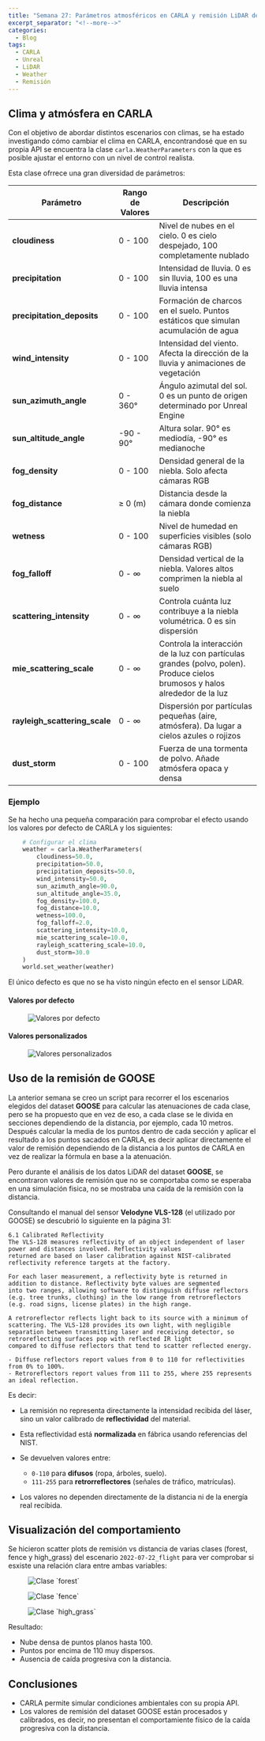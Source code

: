 ```yaml
---
title: "Semana 27: Parámetros atmosféricos en CARLA y remisión LiDAR de GOOSE"
excerpt_separator: "<!--more-->"
categories:
  - Blog
tags:
  - CARLA
  - Unreal
  - LiDAR
  - Weather
  - Remisión
---
```


## Clima y atmósfera en CARLA
Con el objetivo de abordar distintos escenarios con climas, se ha estado investigando cómo cambiar el clima en CARLA, encontrandosé que en su propia API se encuentra la clase `carla.WeatherParameters` con la que es posible ajustar el entorno con un nivel de control realista.

Esta clase ofrrece una gran diversidad de parámetros:

| Parámetro                     | Rango de Valores  | Descripción                                                                                       |
|-------------------------------|-------------------|---------------------------------------------------------------------------------------------------|
| **cloudiness**                | 0 - 100           | Nivel de nubes en el cielo. 0 es cielo despejado, 100 completamente nublado                       |
| **precipitation**             | 0 - 100           | Intensidad de lluvia. 0 es sin lluvia, 100 es una lluvia intensa                                  |
| **precipitation_deposits**    | 0 - 100           | Formación de charcos en el suelo. Puntos estáticos que simulan acumulación de agua                |
| **wind_intensity**            | 0 - 100           | Intensidad del viento. Afecta la dirección de la lluvia y animaciones de vegetación               |
| **sun_azimuth_angle**         | 0 - 360°	        | Ángulo azimutal del sol. 0 es un punto de origen determinado por Unreal Engine                    |
| **sun_altitude_angle**        | -90 - 90°         | Altura solar. 90° es mediodía, -90° es medianoche                                                 |
| **fog_density**               | 0 - 100           | Densidad general de la niebla. Solo afecta cámaras RGB                                            |
| **fog_distance**              | ≥ 0 (m)           | Distancia desde la cámara donde comienza la niebla                                                |
| **wetness**                   | 0 - 100           | Nivel de humedad en superficies visibles (solo cámaras RGB)                                       |
| **fog_falloff**               | 0 - ∞             | Densidad vertical de la niebla. Valores altos comprimen la niebla al suelo                        |
| **scattering_intensity**      | 0 - ∞             | Controla cuánta luz contribuye a la niebla volumétrica. 0 es sin dispersión                       |
| **mie_scattering_scale**      | 0 - ∞             | Controla la interacción de la luz con partículas grandes (polvo, polen). Produce cielos brumosos y halos alrededor de la luz|
| **rayleigh_scattering_scale** | 0 - ∞             | Dispersión por partículas pequeñas (aire, atmósfera). Da lugar a cielos azules o rojizos          |
| **dust_storm**                | 0 - 100           | Fuerza de una tormenta de polvo. Añade atmósfera opaca y densa                                    |

### Ejemplo
Se ha hecho una pequeña comparación para comprobar el efecto usando los valores por defecto de CARLA y los siguientes:
```python
    # Configurar el clima
    weather = carla.WeatherParameters(
        cloudiness=50.0,                
        precipitation=50.0,             
        precipitation_deposits=50.0,    
        wind_intensity=50.0,            
        sun_azimuth_angle=90.0,        
        sun_altitude_angle=35.0,        
        fog_density=100.0,              
        fog_distance=10.0,              
        wetness=100.0,                   
        fog_falloff=2.0,               
        scattering_intensity=10.0,      
        mie_scattering_scale=10.0,     
        rayleigh_scattering_scale=10.0, 
        dust_storm=30.0                
    )
    world.set_weather(weather)
```

El único defecto es que no se ha visto ningún efecto en el sensor LiDAR.

#### Valores por defecto
<figure class="align-center" style="max-width: 100%">
  <img src="{{ site.url }}{{ site.baseurl }}/assets/images/Semana-27-ValoresPorDefecto.png" alt="Valores por defecto">
</figure>

#### Valores personalizados
<figure class="align-center" style="max-width: 100%">
  <img src="{{ site.url }}{{ site.baseurl }}/assets/images/Semana-27-ValoresPersonalizados.png" alt="Valores personalizados">
</figure>

## Uso de la remisión de GOOSE
La anterior semana se creo un script para recorrer el los escenarios elegidos del dataset **GOOSE** para calcular las atenuaciones de cada clase, pero se ha propuesto que en vez de eso, a cada clase se le divida en secciones dependiendo de la distancia, por ejemplo, cada 10 metros. Después calcular la media de los puntos dentro de cada sección y aplicar el resultado a los puntos sacados en CARLA, es decir aplicar directamente el valor de remisión dependiendo de la distancia a los puntos de CARLA en vez de realizar la fórmula en base a la atenuación.

Pero durante el análisis de los datos LiDAR del dataset **GOOSE**, se encontraron valores de remisión que no se comportaba como se esperaba en una simulación fisica, no se mostraba una caída de la remisión con la distancia.

Consultando el manual del sensor **Velodyne VLS-128** (el utilizado por GOOSE) se descubrió lo siguiente en la página 31:

```
6.1 Calibrated Reflectivity
The VLS-128 measures reflectivity of an object independent of laser power and distances involved. Reflectivity values
returned are based on laser calibration against NIST-calibrated reflectivity reference targets at the factory.

For each laser measurement, a reflectivity byte is returned in addition to distance. Reflectivity byte values are segmented
into two ranges, allowing software to distinguish diffuse reflectors (e.g. tree trunks, clothing) in the low range from retroreflectors (e.g. road signs, license plates) in the high range.

A retroreflector reflects light back to its source with a minimum of scattering. The VLS-128 provides its own light, with negligible separation between transmitting laser and receiving detector, so retroreflecting surfaces pop with reflected IR light
compared to diffuse reflectors that tend to scatter reflected energy.

- Diffuse reflectors report values from 0 to 110 for reflectivities from 0% to 100%.
- Retroreflectors report values from 111 to 255, where 255 represents an ideal reflection.
```

Es decir:
- La remisión no representa directamente la intensidad recibida del láser, sino un valor calibrado de **reflectividad** del material.

- Esta reflectividad está **normalizada** en fábrica usando referencias del NIST.

- Se devuelven valores entre:
  - `0-110` para **difusos** (ropa, árboles, suelo).
  - `111-255` para **retrorreflectores** (señales de tráfico, matrículas).

- Los valores no dependen directamente de la distancia ni de la energía real recibida.

## Visualización del comportamiento
Se hicieron scatter plots de remisión vs distancia de varias clases (forest, fence y high_grass) del escenario `2022-07-22_flight` para ver comprobar si esxiste una relación clara entre ambas variables:

<figure class="align-left" style="max-width: 33%">
  <img src="{{ site.url }}{{ site.baseurl }}/assets/images/Semana-27-Clase16.png" alt="Clase `forest`">
</figure>

<figure class="align-center" style="max-width: 33%">
  <img src="{{ site.url }}{{ site.baseurl }}/assets/images/Semana-27-Clase41.png" alt="Clase `fence`">
</figure>

<figure class="align-right" style="max-width: 33%">
  <img src="{{ site.url }}{{ site.baseurl }}/assets/images/Semana-27-Clase51.png" alt="Clase `high_grass`">
</figure>


Resultado:

- Nube densa de puntos planos hasta 100.
- Puntos por encima de 110 muy dispersos.
- Ausencia de caída progresiva con la distancia.




## Conclusiones
- CARLA permite simular condiciones ambientales con su propia API.
- Los valores de remisión del dataset GOOSE están procesados y calibrados, es decir, no presentan el comportamiente físico de la caída progresiva con la distancia.

